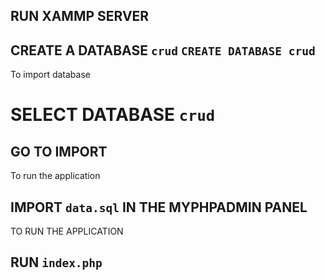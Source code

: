 ## RUN XAMMP SERVER

## CREATE A DATABASE `crud` `CREATE DATABASE crud`

To import database

# SELECT DATABASE `crud`

## GO TO IMPORT

To run the application

## IMPORT `data.sql` IN THE MYPHPADMIN PANEL

TO RUN THE APPLICATION

## RUN `index.php`

